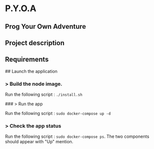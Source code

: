 P.Y.O.A
=======

Prog Your Own Adventure
-----------------------

Project description
-------------------

Requirements
------------

## Launch the application

### > Build the node image.

Run the following script : `./install.sh`

### > Run the app

Run the following script : `sudo docker-compose up -d`

### > Check the app status

Run the following script : `sudo docker-compose ps`. The two components should appear with "Up" mention.
